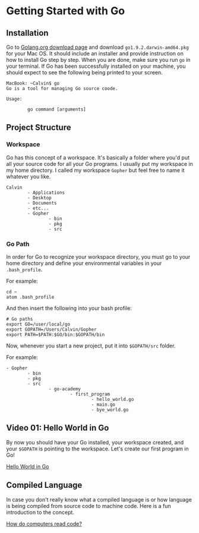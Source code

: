 # Getting Started with Go
## Installation
Go to [Golang.org download page](https://golang.org/dl/) and download `go1.9.2.darwin-amd64.pkg` 
for your Mac OS. It should include an installer and provide instruction on how to install Go step 
by step. When you are done, make sure you run `go` in your terminal. If Go has been successfully 
installed on your machine, you should expect to see the following being printed to your screen.

```text
MacBook: ~Calvin$ go
Go is a tool for managing Go source coode.

Usage:

        go command [arguments]
```

## Project Structure
### Workspace
Go has this concept of a workspace. It's basically a folder where you'd put all your source code 
for all your Go programs. I usually put my workspace in my home directory. I called my workspace 
`Gopher` but feel free to name it whatever you like.

```text
Calvin
        - Applications
        - Desktop
        - Documents
        - etc...
        - Gopher
                - bin
                - pkg
                - src
```

### Go Path
In order for Go to recognize your workspace directory, you must go to your home directory and 
define your environmental variables in your `.bash_profile`.

For example:
```text
cd ~
atom .bash_profile
```

And then insert the following into your bash profile:
```text
# Go paths
export GO=/user/local/go
export GOPATH=/Users/Calvin/Gopher
export PATH=$PATH:$GO/bin:$GOPATH/bin
```

Now, whenever you start a new project, put it into `$GOPATH/src` folder.

For example:
```text
- Gopher
        - bin
        - pkg
        - src
                - go-academy
                        - first_program
                                - hello_world.go
                                - main.go
                                - bye_world.go
```

## Video 01: Hello World in Go
By now you should have your Go installed, your workspace created, and your `$GOPATH` is pointing to 
the workspace. Let's create our first program in Go!

[Hello World in Go](https://youtu.be/5-FFapKA9sM)

## Compiled Language
In case you don't really know what a compiled language is or how language is being compiled from 
source code to machine code. Here is a fun introduction to the concept.

[How do computers read code?](https://www.youtube.com/watch?v=QXjU9qTsYCc)

